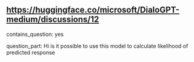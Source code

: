 ## https://huggingface.co/microsoft/DialoGPT-medium/discussions/12

contains_question: yes

question_part: Hi is it possible to use this model to calculate likelihood of predicted response 
